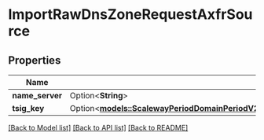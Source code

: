 # ImportRawDnsZoneRequestAxfrSource

## Properties

Name | Type | Description | Notes
------------ | ------------- | ------------- | -------------
**name_server** | Option<**String**> |  | [optional]
**tsig_key** | Option<[**models::ScalewayPeriodDomainPeriodV2beta1PeriodImportRawDnsZoneRequestPeriodTsigKey**](scaleway.domain.v2beta1.ImportRawDNSZoneRequest.TsigKey.md)> |  | [optional]

[[Back to Model list]](../README.md#documentation-for-models) [[Back to API list]](../README.md#documentation-for-api-endpoints) [[Back to README]](../README.md)


